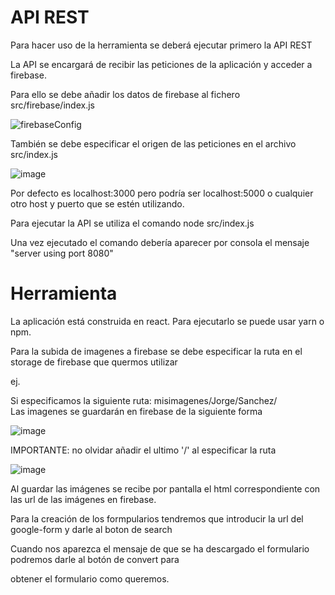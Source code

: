 
# API REST

Para hacer uso de la herramienta se deberá ejecutar primero la API REST

La API se encargará de recibir las peticiones de la aplicación y acceder a firebase.

Para ello se debe añadir los datos de firebase al fichero src/firebase/index.js

![firebaseConfig](https://user-images.githubusercontent.com/88329284/130078916-55673b62-c81f-48fe-b268-2b6ab926a8a4.png)

También se debe especificar el origen de las peticiones en el archivo src/index.js

![image](https://user-images.githubusercontent.com/88329284/130079160-cea87640-51a7-478f-bc7f-5330286561ab.png)

Por defecto es localhost:3000 pero podría ser localhost:5000 o cualquier otro host y puerto que se estén utilizando.

Para ejecutar la API se utiliza el comando node src/index.js 

Una vez ejecutado el comando debería aparecer por consola el mensaje "server using port 8080"


# Herramienta

La aplicación está construida en react. Para ejecutarlo se puede usar yarn o npm.

Para la subida de imagenes a firebase se debe especificar la ruta en el storage de firebase que quermos utilizar

ej. 

Si especificamos la siguiente ruta:
misimagenes/Jorge/Sanchez/  
Las imagenes se guardarán en firebase de la siguiente forma

![image](https://user-images.githubusercontent.com/88329284/130080687-4a4c4474-436a-4671-b60f-5604ad5824da.png)

IMPORTANTE: no olvidar añadir el ultimo '/' al especificar la ruta

![image](https://user-images.githubusercontent.com/88329284/130080503-a4c48023-9a2e-4aac-a83c-b7850a77ff4f.png)

Al guardar las imágenes se recibe por pantalla el html correspondiente con las url de las imágenes en firebase.

Para la creación de los formpularios tendremos que introducir la url del google-form y darle al boton de search

Cuando nos aparezca el mensaje de que se ha descargado el formulario podremos darle al botón de convert para 

obtener el formulario como queremos.
